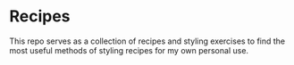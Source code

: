# Recipes

This repo serves as a collection of recipes and styling exercises to find the most useful methods of styling recipes for my own personal use.